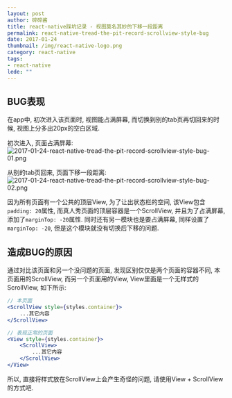 ```yaml
---
layout: post
author: 碎碎酱
title: react-native踩坑记录 - 视图莫名其妙的下移一段距离
permalink: react-native-tread-the-pit-record-scrollview-style-bug
date: 2017-01-24
thumbnail: /img/react-native-logo.png
category: react-native
tags:
- react-native
lede: ""
---
```


## BUG表现

在app中, 初次进入该页面时, 视图能占满屏幕, 而切换到别的tab页再切回来的时候, 视图上分多出20px的空白区域.

初次进入, 页面占满屏幕:
![2017-01-24-react-native-tread-the-pit-record-scrollview-style-bug-01.png](/img/2017-01-24-react-native-tread-the-pit-record-scrollview-style-bug-01.png)

从别的tab页回来, 页面下移一段距离:
![2017-01-24-react-native-tread-the-pit-record-scrollview-style-bug-02.png](/img/2017-01-24-react-native-tread-the-pit-record-scrollview-style-bug-02.png)

因为所有页面有一个公共的顶层View, 为了让出状态栏的空间, 该View包含`padding: 20`属性, 而真人秀页面的顶层容器是一个ScrollView, 并且为了占满屏幕, 添加了`marginTop: -20`属性. 同时还有另一模块也是要占满屏幕, 同样设置了`marginTop: -20`, 但是这个模块就没有切换后下移的问题.

## 造成BUG的原因

通过对比该页面和另一个没问题的页面, 发现区别仅仅是两个页面的容器不同, 本页面用的ScrollView, 而另一个页面用的View, View里面是一个无样式的ScrollView, 如下所示:

```jsx
// 本页面
<ScrollView style={styles.container}>
    ...其它内容
</ScrollView>
```

```jsx
// 表现正常的页面
<View style={styles.container}>
    <ScrollView>
        ...其它内容
    </ScrollView>
</View>
```

所以, 直接将样式放在ScrollView上会产生奇怪的问题, 请使用View + ScrollView的方式吧.
